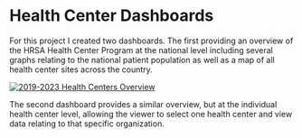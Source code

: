 # Health Center Dashboards

For this project I created two dashboards. The first providing an overview of the HRSA Health Center Program at the national level including several graphs relating to the national patient population as well as a map of all health center sites across the country.
<div class='tableauPlaceholder' id='viz1724370871987' style='position: relative'><noscript><a href='#'><img alt='2019-2023 Health Centers Overview ' src='https:&#47;&#47;public.tableau.com&#47;static&#47;images&#47;HR&#47;HRSAHealthCenterProgram-NationalOverview&#47;Overview&#47;1_rss.png' style='border: none' /></a></noscript><object class='tableauViz'  style='display:none;'><param name='host_url' value='https%3A%2F%2Fpublic.tableau.com%2F' /> <param name='embed_code_version' value='3' /> <param name='site_root' value='' /><param name='name' value='HRSAHealthCenterProgram-NationalOverview&#47;Overview' /><param name='tabs' value='no' /><param name='toolbar' value='yes' /><param name='static_image' value='https:&#47;&#47;public.tableau.com&#47;static&#47;images&#47;HR&#47;HRSAHealthCenterProgram-NationalOverview&#47;Overview&#47;1.png' /> <param name='animate_transition' value='yes' /><param name='display_static_image' value='yes' /><param name='display_spinner' value='yes' /><param name='display_overlay' value='yes' /><param name='display_count' value='yes' /><param name='language' value='en-US' /></object></div>                <script type='text/javascript'>                    var divElement = document.getElementById('viz1724370871987');                    var vizElement = divElement.getElementsByTagName('object')[0];                    vizElement.style.width='1400px';vizElement.style.height='927px';                    var scriptElement = document.createElement('script');                    scriptElement.src = 'https://public.tableau.com/javascripts/api/viz_v1.js';                    vizElement.parentNode.insertBefore(scriptElement, vizElement);                </script>

The second dashboard provides a similar overview, but at the individual health center level, allowing the viewer to select one health center and view data relating to that specific organization.
